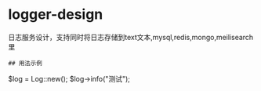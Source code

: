 # logger-design
日志服务设计，支持同时将日志存储到text文本,mysql,redis,mongo,meilisearch里

```
## 用法示例
```
$log = Log::new();
$log->info("测试");
```
